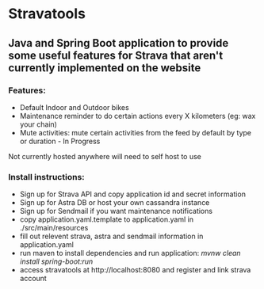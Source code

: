 # Stravatools

## Java and Spring Boot application to provide some useful features for Strava that aren't currently implemented on the website

### Features: 
- Default Indoor and Outdoor bikes
- Maintenance reminder to do certain actions every X kilometers (eg: wax your chain)
- Mute activities: mute certain activities from the feed by default by type or duration - In Progress

Not currently hosted anywhere will need to self host to use

### Install instructions:
- Sign up for Strava API and copy application id and secret information
- Sign up for Astra DB or host your own cassandra instance
- Sign up for Sendmail if you want maintenance notifications
- copy application.yaml.template to application.yaml in ./src/main/resources
- fill out relevent strava, astra and sendmail information in application.yaml
- run maven to install dependencies and run application: *mvnw clean install spring-boot:run*
- access stravatools at http://localhost:8080 and register and link strava account